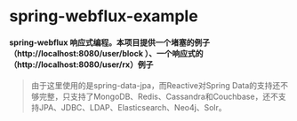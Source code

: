 # spring-webflux-example

#### spring-webflux 响应式编程。本项目提供一个堵塞的例子（http://localhost:8080/user/block ）、一个响应式的（http://localhost:8080/user/rx）例子
>由于这里使用的是spring-data-jpa，而Reactive对Spring Data的支持还不够完整，只支持了MongoDB、Redis、Cassandra和Couchbase，还不支持JPA、JDBC、LDAP、Elasticsearch、Neo4j、Solr。


